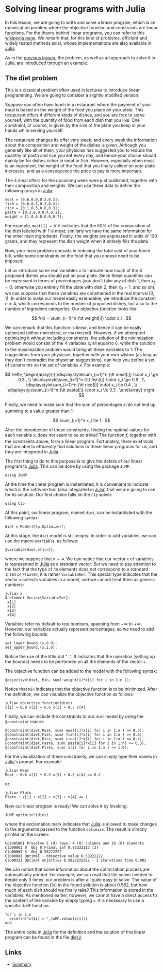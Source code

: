 
# Solving linear programs with Julia

In this lesson, we are going to write and solve a linear program, which is 
an optimization problem where the objective function and constraints are 
linear functions. For the theory behind linear programs, you can refer to
this [wikipedia page](https://en.wikipedia.org/wiki/Linear_programming).
We remark that, for this kind of problems, efficient and widely tested 
methods exist, whose implementations are also available in 
[Julia](https://julialang.org/).

As in the [previous lesson](./julia2-linear-systems.md), the problem,
as well as an approach to solve it in [Julia](https://julialang.org/),
are introduced through an example.

## The diet problem

This is a classical problem often used in lectures to introduce linear 
programming. We are going to consider a slightly modified version.

Suppose you often have lunch in a restaurant where the payment of your meal 
is based on the weight of the food you place on your plate. This restaurant
offers 4 different kinds of dishes, and you are free to serve yourself, 
with the quantity of food from each dish that you like. One constraint,
of course, is given by the size of the plate you keep in your hands while 
serving yourself.

The restaurant changes its offer very week, and every week the information 
about the composition and weight of the dishes is given. Although you generally 
like all of them, your physician has suggested you to reduce the quantity of 
pasta and rice you eat every day, and hence your choice should mainly be for 
dishes richer in meat or fish. However, especially when meat is an ingredient, 
the weight of the food that you finally collect on your plate increases, and 
as a consequence the price to pay is more important. 

The 4 meal offers for the upcoming week were just published, together with
their composition and weights. We can use these data to define the following
arrays in [Julia](https://julialang.org/):

	meat = [0.6,0.0,0.3,0.3];
	fish = [0.0,0.5,0.3,0.3];
	rice = [0.1,0.5,0.0,0.3];
	pasta = [0.3,0.0,0.4,0.1];
	weight = [1.0,0.8,0.6,0.7];

For example, ```meat[1] = 0.6``` indicates that the 60% of the composition
of the dish labeled with 1 is meat; similarly we have the same information
for the other main ingredients. Finally, the weights are expressed in units
of 100 grams, and they represent the dish weight when it entirely fills
the plate.

Now, your main problem consists in reducing the total cost of your lunch
bill, while some constraints on the food that you choose need to be imposed.

Let us introduce some real variables $x$ to indicate how much of the 4 proposed
dishes you should put on your plate. Since these quantities can be expressed in
terms of percentages (you don't take any of dish 1, then $x_1 = 0$; otherwise
you entirely fill the plate with dish 2, then $x_2 = 1$; and so on), we can
suppose that these variables are constrained in the real interval $[0,1]$.
In order to make our model easily extendable, we introduce the constant $n = 4$,
which corresponds to the number of proposed dishes, but also to the number of
ingredient categories. Our *objective function* looks like:

$$
f(x) = \sum_{i=1}^n {\tt weight[i]} \cdot x_i .
$$

We can remark that this function is linear, and hence it can be easily
optimized (either minimized, or maximized). However, if we attempted optimizing
it without including constraints, the solution of the minimization problem would 
consist of the 4 variables $x_i$ all equal to 0, while the solution to the 
maximization problem would bring all these variables to 1. The suggestions from 
your physician, together with your own wishes (as long as they don't contradict 
the physician suggestions), can help you define a set of constraints on the set
of variables $x$. For example:

$$
\left\{
\begin{array}{l}
\displaystyle\sum_{i=1}^n {\tt meat[i]} \cdot x_i \ge 0.3 , \\
\displaystyle\sum_{i=1}^n {\tt fish[i]} \cdot x_i \ge 0.6 , \\
\displaystyle\sum_{i=1}^n {\tt rice[i]} \cdot x_i \le 0.4 , \\
\displaystyle\sum_{i=1}^n {\tt pasta[i]} \cdot x_i \le 0.3 .
\end{array}
\right.
$$

Finally, we need to make sure that the sum of percentages $x_i$ do not end
up summing to a value greater than 1:

$$
\sum_{i=1}^n x_i \le 1 .
$$

After the introduction of these constraints, finding the optimal values for 
each variable $x_i$ does not seem to be so trivial! The function $f$, together 
with the constraints above, form a linear program. Fortunately, there exist tools 
that are able to efficiently find solutions to these linear programs for us, and 
they are integrated in [Julia](https://julialang.org/). 

The first thing to do to this purpose is to give the details of our linear 
program to [Julia](https://julialang.org). This can be done by using the package 
```JuMP```:

	using JuMP

At the time the linear program is instantiated, it is convenient to indicate which 
is the software tool (also integrated in [Julia](https://julialang.org)) that we 
are going to use for its solution. Our first choice falls on the ```Clp``` solver:

	using Clp

At this point, our linear program, named ```diet```, can be instantiated 
with the following syntax:

	diet = Model(Clp.Optimizer);

At this stage, the ```diet``` model is still empty. In order to add variables, 
we can use the macro ```@variable```, as follows:

	@variable(diet,x[1:n]);

where we suppose that ```n = 4```. We can notice that our vector ```x``` of variables 
is represented in [Julia](https://julialang.org) as a standard vector. But we need
to pay attention to the fact that the type of its elements does not correspond to
a standard ```Int64``` or ```Float64```, it is rather ```VariableRef```. This special
type indicates that the vector ```x``` collects variables in a model, and we cannot 
treat them as generic numbers:

	julia> x
	4-element Vector{VariableRef}:
	 x[1]
	 x[2]
	 x[3]
	 x[4]

Variables refer by default to *real* numbers, spanning from $-\infty$ to $+\infty$. 
However, our variables actually represent percentages, so we need to add the following
bounds:

	set_lower_bound.(x,0.0);
	set_upper_bound.(x,1.0);

Notice the use of the little dot "```.```". It indicates that the operation (setting
up the bounds) needs to be performed on all the elements of the vector ```x```.

The objective function can be added to the model with the following syntax:

	@objective(diet, Min, sum( weight[i]*x[i] for i in 1:n ));

Notice that ```Min``` indicates that the objective function is to be minimized.
After the definition, we can visualize the objective function as follows:

	julia> objective_function(diet)
	x[1] + 0.8 x[2] + 0.6 x[3] + 0.7 x[4]

Finally, we can include the constraints to our ```diet``` model by using the 
```@constraint``` macro:

	@constraint(diet,Meat, sum( meat[i]*x[i] for i in 1:n ) >= 0.3);
	@constraint(diet,Fish, sum( fish[i]*x[i] for i in 1:n ) >= 0.6);
	@constraint(diet,Rice, sum( rice[i]*x[i] for i in 1:n ) <= 0.4);
	@constraint(diet,Pasta, sum( pasta[i]*x[i] for i in 1:n) <= 0.3);
	@constraint(diet,Plate, sum( x[i] for i in 1:n ) <= 1.0);

For the visualization of these constraints, we can simply type their names
in [Julia](https://julialang.org)'s prompt. For example:

	julia> Meat
	Meat : 0.6 x[1] + 0.3 x[3] + 0.3 x[4] >= 0.2

or:

	julia> Plate
	Plate : x[1] + x[2] + x[3] + x[4] <= 1

Now our linear program is ready! We can solve it by invoking:

	JuMP.optimize!(diet)

where the exclamation mark indicates that [Julia](https://julialang.org) is allowed 
to make changes to the arguments passed to the function ```optimize```. The result 
is directly printed on the screen:

	Coin0506I Presolve 5 (0) rows, 4 (0) columns and 16 (0) elements
	Clp0006I 0  Obj 0 Primal inf 0.93333313 (2)
	Clp0006I 3  Obj 0.58222222
	Clp0000I Optimal - objective value 0.58222222
	Clp0032I Optimal objective 0.5822222222 - 3 iterations time 0.002

We can notice that some information about the optimization process are automatically 
printed. For example, we can read that the solver needed to iterate only 3 times: 
our problem is after all quite easy to solve. The value of the objective function 
$f(x)$ in the found solution is about 0.582, but how much of each dish should we 
finally take? This information is stored in the variables. As mentioned earlier,
however, we cannot have a direct access to the content of the variable by simply 
typing ```x```. It is necessary to use a specific ```JuMP``` function:

	for i in 1:n
	  println("x[$i] = ",JuMP.value(x[i]))
	end

The entire code in [Julia](https://julialang.org) for the definition and the solution
of this linear program can be found in the file [diet.jl](./diet.jl).

## Links

* [Summary](./README.md)


